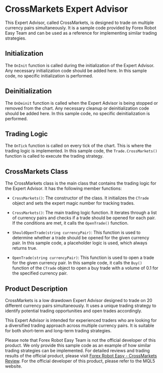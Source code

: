 # CrossMarkets Expert Advisor

This Expert Advisor, called CrossMarkets, is designed to trade on multiple currency pairs simultaneously. It is a sample code provided by Forex Robot Easy Team and can be used as a reference for implementing similar trading strategies.

## Initialization

The `OnInit` function is called during the initialization of the Expert Advisor. Any necessary initialization code should be added here. In this sample code, no specific initialization is performed.

## Deinitialization

The `OnDeinit` function is called when the Expert Advisor is being stopped or removed from the chart. Any necessary cleanup or deinitialization code should be added here. In this sample code, no specific deinitialization is performed.

## Trading Logic

The `OnTick` function is called on every tick of the chart. This is where the trading logic is implemented. In this sample code, the `Trade.CrossMarkets()` function is called to execute the trading strategy.

## CrossMarkets Class

The CrossMarkets class is the main class that contains the trading logic for the Expert Advisor. It has the following member functions:

- `CrossMarkets()`: The constructor of the class. It initializes the `CTrade` object and sets the expert magic number for tracking trades.

- `CrossMarkets()`: The main trading logic function. It iterates through a list of currency pairs and checks if a trade should be opened for each pair. If the conditions are met, it calls the `OpenTrade()` function.

- `ShouldOpenTrade(string currencyPair)`: This function is used to determine whether a trade should be opened for the given currency pair. In this sample code, a placeholder logic is used, which always returns true.

- `OpenTrade(string currencyPair)`: This function is used to open a trade for the given currency pair. In this sample code, it calls the `Buy()` function of the `CTrade` object to open a buy trade with a volume of 0.1 for the specified currency pair.

## Product Description

CrossMarkets is a low drawdown Expert Advisor designed to trade on 20 different currency pairs simultaneously. It uses a unique trading strategy to identify potential trading opportunities and open trades accordingly. 

This Expert Advisor is intended for experienced traders who are looking for a diversified trading approach across multiple currency pairs. It is suitable for both short-term and long-term trading strategies.

Please note that Forex Robot Easy Team is not the official developer of this product. We only provide this sample code as an example of how similar trading strategies can be implemented. For detailed reviews and trading results of the official product, please visit [Forex Robot Easy - CrossMarkets Review](https://forexroboteasy.com/forex-robot-review/crossmarkets-review-low-drawdown-forex-ea-for-20-markets/). For the official developer of this product, please refer to the MQL5 website.
